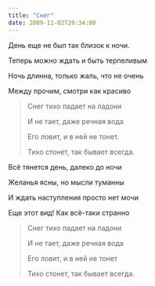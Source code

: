 ```yaml
---
title: "Снег"
date: 2009-11-02T20:34:00
---
```


День еще не был так близок к ночи.

Теперь можно ждать и быть терпеливым

Ночь длинна, только жаль, что не очень

Между прочим, смотри как красиво



<blockquote>Снег тихо падает на ладони

И не тает, даже речная вода

Его ловит, и в ней не тонет.

Тихо стонет, так бывает всегда.</blockquote>



Всё тянется день, далеко до ночи

Желанья ясны, но мысли туманны

И ждать наступления просто нет мочи

Еще этот вид! Как всё-таки странно



<blockquote>Снег тихо падает на ладони

И не тает, даже речная вода

Его ловит, и в ней не тонет

Тихо стонет, так бывает всегда.</blockquote>
